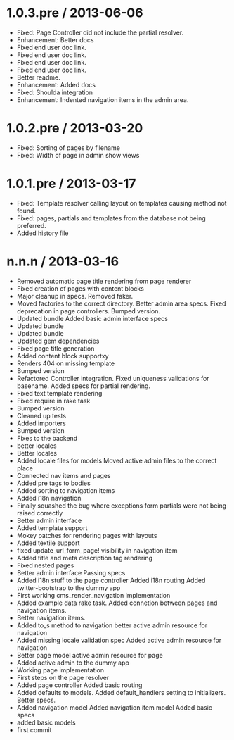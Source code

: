 
1.0.3.pre / 2013-06-06 
======================

  * Fixed: Page Controller did not include the partial resolver.
  * Enhancement: Better docs
  * Fixed end user doc link.
  * Fixed end user doc link.
  * Fixed end user doc link.
  * Fixed end user doc link.
  * Better readme.
  * Enhancement: Added docs
  * Fixed: Shoulda integration
  * Enhancement: Indented navigation items in the admin area.

1.0.2.pre / 2013-03-20 
==================

  * Fixed: Sorting of pages by filename
  * Fixed: Width of page in admin show views

1.0.1.pre / 2013-03-17 
==================

  * Fixed: Template resolver calling layout on templates causing method not found.
  * Fixed: pages, partials and templates from the database not being preferred.
  * Added history file
  
n.n.n / 2013-03-16 
==================

  * Removed automatic page title rendering from page renderer
  * Fixed creation of pages with content blocks
  * Major cleanup in specs. Removed faker.
  * Moved factories to the correct directory. Better admin area specs. Fixed deprecation in page controllers. Bumped version.
  * Updated bundle Added basic admin interface specs
  * Updated bundle
  * Updated bundle
  * Updated gem dependencies
  * Fixed page title generation
  * Added content block supportxy
  * Renders 404 on missing template
  * Bumped version
  * Refactored Controller integration. Fixed uniqueness validations for basename. Added specs for partial rendering.
  * Fixed text template rendering
  * Fixed require in rake task
  * Bumped version
  * Cleaned up tests
  * Added importers
  * Bumped version
  * Fixes to the backend
  * better locales
  * Better locales
  * Added locale files for models Moved active admin files to the correct place
  * Connected nav items and pages
  * Added pre tags to bodies
  * Added sorting to navigation items
  * Added i18n navigation
  * Finally squashed the bug where exceptions form partials were not being raised correctly
  * Better admin interface
  * Added template support
  * Mokey patches for rendering pages with layouts
  * Added textile support
  * fixed update_url_form_page! visibility in navigation item
  * Added title and meta description tag rendering
  * Fixed nested pages
  * Better admin interface Passing specs
  * Added i18n stuff to the page controller Added i18n routing Added twitter-bootstrap to the dummy app
  * First working cms_render_navigation implementation
  * Added example data rake task. Added connetion between pages and navigation items.
  * Better navigation items.
  * Added to_s method to navigation better active admin resource for navigation
  * Added missing locale validation spec Added active admin resource for navigation
  * Better page model active admin resource for page
  * Added active admin to the dummy app
  * Working page implementation
  * First steps on the page resolver
  * Added page controller Added basic routing
  * Added defaults to models. Added default_handlers setting to initializers. Better specs.
  * Added navigation model Added navigation item model Added basic specs
  * added basic models
  * first commit
